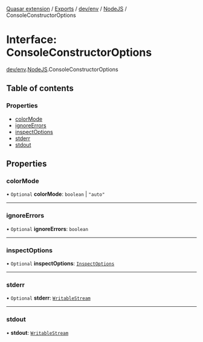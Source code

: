 [Quasar extension](../index.md) / [Exports](../modules.md) / [dev/env](../modules/dev_env.md) / [NodeJS](../modules/dev_env.NodeJS.md) / ConsoleConstructorOptions

# Interface: ConsoleConstructorOptions

[dev/env](../modules/dev_env.md).[NodeJS](../modules/dev_env.NodeJS.md).ConsoleConstructorOptions

## Table of contents

### Properties

- [colorMode](dev_env.NodeJS.ConsoleConstructorOptions.md#colormode)
- [ignoreErrors](dev_env.NodeJS.ConsoleConstructorOptions.md#ignoreerrors)
- [inspectOptions](dev_env.NodeJS.ConsoleConstructorOptions.md#inspectoptions)
- [stderr](dev_env.NodeJS.ConsoleConstructorOptions.md#stderr)
- [stdout](dev_env.NodeJS.ConsoleConstructorOptions.md#stdout)

## Properties

### colorMode

• `Optional` **colorMode**: `boolean` \| ``"auto"``

___

### ignoreErrors

• `Optional` **ignoreErrors**: `boolean`

___

### inspectOptions

• `Optional` **inspectOptions**: [`InspectOptions`](dev_env.NodeJS.InspectOptions.md)

___

### stderr

• `Optional` **stderr**: [`WritableStream`](dev_env.NodeJS.WritableStream.md)

___

### stdout

• **stdout**: [`WritableStream`](dev_env.NodeJS.WritableStream.md)
